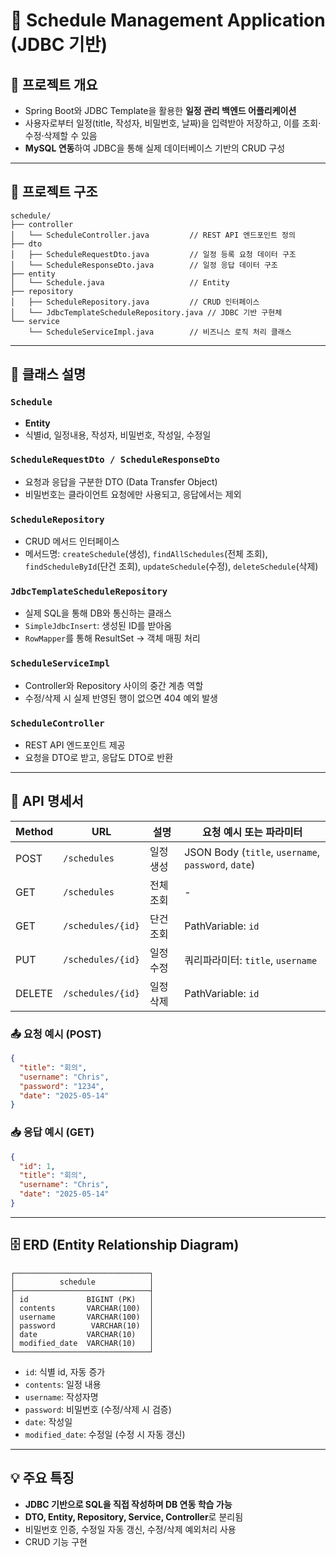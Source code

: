 # 📅 Schedule Management Application (JDBC 기반)

## 📌 프로젝트 개요

* Spring Boot와 JDBC Template을 활용한 **일정 관리 백엔드 어플리케이션**
* 사용자로부터 일정(title, 작성자, 비밀번호, 날짜)을 입력받아 저장하고, 이를 조회·수정·삭제할 수 있음
* **MySQL 연동**하여 JDBC을 통해 실제 데이터베이스 기반의 CRUD 구성

---

## 📁 프로젝트 구조

```
schedule/
├── controller
│   └── ScheduleController.java         // REST API 엔드포인트 정의
├── dto
│   ├── ScheduleRequestDto.java         // 일정 등록 요청 데이터 구조
│   └── ScheduleResponseDto.java        // 일정 응답 데이터 구조
├── entity
│   └── Schedule.java                   // Entity
├── repository
│   ├── ScheduleRepository.java         // CRUD 인터페이스
│   └── JdbcTemplateScheduleRepository.java // JDBC 기반 구현체
└── service
    └── ScheduleServiceImpl.java        // 비즈니스 로직 처리 클래스
```

---

## 🔧 클래스 설명

### `Schedule`

* **Entity**
* 식별id, 일정내용, 작성자, 비밀번호, 작성일, 수정일

### `ScheduleRequestDto / ScheduleResponseDto`

* 요청과 응답을 구분한 DTO (Data Transfer Object)
* 비밀번호는 클라이언트 요청에만 사용되고, 응답에서는 제외

### `ScheduleRepository`

* CRUD 메서드 인터페이스
* 메서드명: `createSchedule`(생성), `findAllSchedules`(전체 조회), `findScheduleById`(단건 조회), `updateSchedule`(수정), `deleteSchedule`(삭제)

### `JdbcTemplateScheduleRepository`

* 실제 SQL을 통해 DB와 통신하는 클래스
* `SimpleJdbcInsert`: 생성된 ID를 받아옴
* `RowMapper`를 통해 ResultSet → 객체 매핑 처리

### `ScheduleServiceImpl`

* Controller와 Repository 사이의 중간 계층 역할
* 수정/삭제 시 실제 반영된 행이 없으면 404 예외 발생

### `ScheduleController`

* REST API 엔드포인트 제공
* 요청을 DTO로 받고, 응답도 DTO로 반환

---

## 📘 API 명세서

| Method | URL               | 설명       | 요청 예시 또는 파라미터                                       |
| ------ | ----------------- | -------- | --------------------------------------------------- |
| POST   | `/schedules`      | 일정 생성    | JSON Body (`title`, `username`, `password`, `date`) |
| GET    | `/schedules`      | 전체 조회 | -                                                   |
| GET    | `/schedules/{id}` | 단건 조회 | PathVariable: `id`                                  |
| PUT    | `/schedules/{id}` | 일정 수정    | 쿼리파라미터: `title`, `username`                         |
| DELETE | `/schedules/{id}` | 일정 삭제    | PathVariable: `id`                                  |

### 📤 요청 예시 (POST)

```json
{
  "title": "회의",
  "username": "Chris",
  "password": "1234",
  "date": "2025-05-14"
}
```

### 📥 응답 예시 (GET)

```json
{
  "id": 1,
  "title": "회의",
  "username": "Chris",
  "date": "2025-05-14"
}
```

---

## 🗄 ERD (Entity Relationship Diagram)

```
┌──────────────────────────────┐
│          schedule            │
├──────────────────────────────┤
│ id             BIGINT (PK)   │
│ contents       VARCHAR(100)  │
│ username       VARCHAR(100)  │
│ password        VARCHAR(10)  │
│ date           VARCHAR(10)   │
│ modified_date  VARCHAR(10)   │
└──────────────────────────────┘
```

* `id`: 식별 id, 자동 증가
* `contents`: 일정 내용
* `username`: 작성자명
* `password`: 비밀번호 (수정/삭제 시 검증)
* `date`: 작성일
* `modified_date`: 수정일 (수정 시 자동 갱신)

---

## 💡 주요 특징

* **JDBC 기반으로 SQL을 직접 작성하며 DB 연동 학습 가능**
* **DTO, Entity, Repository, Service, Controller**로 분리됨
* 비밀번호 인증, 수정일 자동 갱신, 수정/삭제 예외처리 사용
* CRUD 기능 구현
